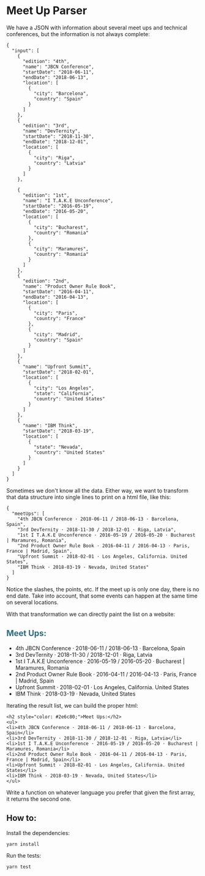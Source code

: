 # Meet Up Parser

We have a JSON with information about several meet ups and technical conferences, but the information is not always complete:

    {
      "input": [
        {
          "edition": "4th",
          "name": "JBCN Conference",
          "startDate": "2018-06-11",
          "endDate": "2018-06-13",
          "location": [
            {
              "city": "Barcelona",
              "country": "Spain"
            }
          ]
        },
        {
          "edition": "3rd",
          "name": "DevTernity",
          "startDate": "2018-11-30",
          "endDate": "2018-12-01",
          "location": [
            {
              "city": "Riga",
              "country": "Latvia"
            }
          ]
        },
    
        {
          "edition": "1st",
          "name": "I T.A.K.E Unconference",
          "startDate": "2016-05-19",
          "endDate": "2016-05-20",
          "location": [
            {
              "city": "Bucharest",
              "country": "Romania"
            },
            {
              "city": "Maramures",
              "country": "Romania"
            }
          ]
        },
        {
          "edition": "2nd",
          "name": "Product Owner Rule Book",
          "startDate": "2016-04-11",
          "endDate": "2016-04-13",
          "location": [
            {
              "city": "Paris",
              "country": "France"
            },
            {
              "city": "Madrid",
              "country": "Spain"
            }
          ]
        },
        {
          "name": "Upfront Summit",
          "startDate": "2018-02-01",
          "location": [
            {
              "city": "Los Angeles",
              "state": "California",
              "country": "United States"
            }
          ]
        },
        {
          "name": "IBM Think",
          "startDate": "2018-03-19",
          "location": [
            {
              "state": "Nevada",
              "country": "United States"
            }
          ]
        }
      ]
    }
    
Sometimes we don't know all the data. Either way, we want to transform that data structure into single lines to print on a html file, like this:

    {
      "meetUps": [
        "4th JBCN Conference · 2018-06-11 / 2018-06-13 · Barcelona, Spain",
        "3rd DevTernity · 2018-11-30 / 2018-12-01 · Riga, Latvia",
        "1st I T.A.K.E Unconference · 2016-05-19 / 2016-05-20 · Bucharest | Maramures, Romania",
        "2nd Product Owner Rule Book · 2016-04-11 / 2016-04-13 · Paris, France | Madrid, Spain",
        "Upfront Summit · 2018-02-01 · Los Angeles, California. United States",
        "IBM Think · 2018-03-19 · Nevada, United States"
      ]
    }

Notice the slashes, the points, etc. If the meet up is only one day, there is no end date. Take into account, that some events can happen at the same time on several locations. 

With that transformation we can directly paint the list on a website:

<h2 style="color: #2e6c80;">Meet Ups:</h2>
<ul>
<li>4th JBCN Conference · 2018-06-11 / 2018-06-13 · Barcelona, Spain</li>
<li>3rd DevTernity · 2018-11-30 / 2018-12-01 · Riga, Latvia</li>
<li>1st I T.A.K.E Unconference · 2016-05-19 / 2016-05-20 · Bucharest | Maramures, Romania</li>
<li>2nd Product Owner Rule Book · 2016-04-11 / 2016-04-13 · Paris, France | Madrid, Spain</li>
<li>Upfront Summit · 2018-02-01 · Los Angeles, California. United States</li>
<li>IBM Think · 2018-03-19 · Nevada, United States</li>
</ul>

Iterating the result list, we can build the proper html:

    <h2 style="color: #2e6c80;">Meet Ups:</h2>
    <ul>
    <li>4th JBCN Conference · 2018-06-11 / 2018-06-13 · Barcelona, Spain</li>
    <li>3rd DevTernity · 2018-11-30 / 2018-12-01 · Riga, Latvia</li>
    <li>1st I T.A.K.E Unconference · 2016-05-19 / 2016-05-20 · Bucharest | Maramures, Romania</li>
    <li>2nd Product Owner Rule Book · 2016-04-11 / 2016-04-13 · Paris, France | Madrid, Spain</li>
    <li>Upfront Summit · 2018-02-01 · Los Angeles, California. United States</li>
    <li>IBM Think · 2018-03-19 · Nevada, United States</li>
    </ul>
    
Write a function on whatever language you prefer that given the first array, it returns the second one.

## How to:

Install the dependencies:

    yarn install

Run the tests:

    yarn test